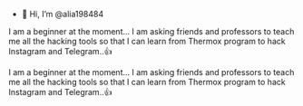 - 👋 Hi, I’m @alia198484

I am a beginner at the moment... I am asking friends and professors to teach me all the hacking tools so that I can learn from Thermox program to hack Instagram and Telegram..👍

I am a beginner at the moment... I am asking friends and professors to teach me all the hacking tools so that I can learn from Thermox program to hack Instagram and Telegram..👍


<!---
alia198484/alia198484 is a ✨ special ✨ repository because its `README.md` (this file) appears on your GitHub profile.
You can click the Preview link to take a look at your changes.
--->
